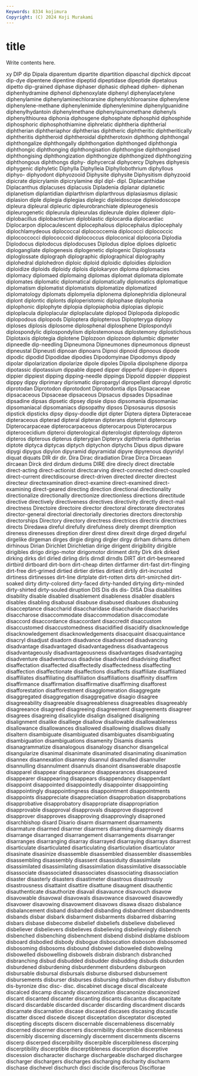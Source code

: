 ```yaml
---
Keywords: 8334 kojimura
Copyright: (C) 2024 Koji Murakami
---
```


# title

Write contents here.



xy DIP dip
Dipala diparentum dipartite dipartition dipaschal dipchick dipcoat dip-dye dipentene dipentine
dipeptid dipeptidase dipeptide dipetalous dipetto dip-grained diphase diphaser diphasic diphead
diphen- diphenan diphenhydramine diphenol diphenoxylate diphenyl diphenylacetylene diphenylamine diphenylaminechlorarsine diphenylchloroarsine
diphenylene diphenylene-methane diphenylenimide diphenylenimine diphenylguanidine diphenylhydantoin diphenylmethane diphenylquinomethane diphenyls diphenylthiourea
diphonia diphosgene diphosphate diphosphid diphosphide diphosphoric diphosphothiamine diphrelatic diphtheria diphtherial
diphtherian diphtheriaphor diphtherias diphtheric diphtheritic diphtheritically diphtheritis diphtheroid diphtheroidal diphtherotoxin
diphthong diphthongal diphthongalize diphthongally diphthongation diphthonged diphthongia diphthongic diphthonging diphthongisation
diphthongise diphthongised diphthongising diphthongization diphthongize diphthongized diphthongizing diphthongous diphthongs diphy-
diphycercal diphycercy Diphyes diphyesis diphygenic diphyletic Diphylla Diphylleia Diphyllobothrium diphyllous
diphyo- diphyodont diphyozooid Diphysite diphysite Diphysitism diphyzooid dipicrate dipicrylamin dipicrylamine
dipl dipl- dipl. Diplacanthidae Diplacanthus diplacuses diplacusis Dipladenia diplanar diplanetic
diplanetism diplantidian diplarthrism diplarthrous diplasiasmus diplasic diplasion diple diplegia diplegias
diplegic dipleidoscope dipleiodoscope dipleura dipleural dipleuric dipleurobranchiate dipleurogenesis dipleurogenetic dipleurula
dipleurulas dipleurule diplex diplexer diplo- diplobacillus diplobacterium diploblastic diplocardia diplocardiac
Diplocarpon diplocaulescent diplocephalous diplocephalus diplocephaly diplochlamydeous diplococcal diplococcemia diplococci diplococcic
diplococcocci diplococcoid diplococcus diploconical diplocoria Diplodia Diplodocus diplodocus diplodocuses Diplodus
diploe diploes diploetic diplogangliate diplogenesis diplogenetic diplogenic Diploglossata diploglossate diplograph
diplographic diplographical diplography diplohedral diplohedron diploic diploid diploidic diploidies diploidion
diploidize diploids diploidy diplois diplokaryon diploma diplomacies diplomacy diplomaed diplomaing
diplomas diplomat diplomata diplomate diplomates diplomatic diplomatical diplomatically diplomatics diplomatique
diplomatism diplomatist diplomatists diplomatize diplomatized diplomatology diplomats diplomyelia diplonema diplonephridia
diploneural diplont diplontic diplonts diploperistomic diplophase diplophonia diplophonic diplophyte diplopia
diplopiaphobia diplopias diplopic diploplacula diploplacular diploplaculate diplopod Diplopoda diplopodic diplopodous
diplopods Diploptera diplopterous Diplopteryga diplopy diploses diplosis diplosome diplosphenal diplosphene
Diplospondyli diplospondylic diplospondylism diplostemonous diplostemony diplostichous Diplotaxis diplotegia diplotene Diplozoon
diplozoon diplumbic dipmeter dipneedle dip-needling Dipneumona Dipneumones dipneumonous dipneust dipneustal
Dipneusti dipnoan dipnoans Dipnoi dipnoid dipnoous dipode dipodic dipodid Dipodidae
dipodies Dipodomyinae Dipodomys dipody dipolar dipolarization dipolarize dipole dipoles Dipolia
dipolsphene diporpa dipotassic dipotassium dippable dipped dipper dipperful dipper-in dippers
dippier dippiest dipping dipping-needle dippings Dippold dipppier dipppiest dipppy dippy
diprimary diprismatic dipropargyl dipropellant dipropyl diprotic diprotodan Diprotodon diprotodont Diprotodontia
dips Dipsacaceae dipsacaceous Dipsaceae dipsaceous Dipsacus dipsades Dipsadinae dipsadine dipsas
dipsetic dipsey dipsie dipso dipsomania dipsomaniac dipsomaniacal dipsomaniacs dipsopathy dipsos
Dipsosaurus dipsosis dipstick dipsticks dipsy dipsy-doodle dipt dipter Diptera diptera
Dipteraceae dipteraceous dipterad dipteral dipteran dipterans dipterist dipterocarp Dipterocarpaceae dipterocarpaceous
dipterocarpous Dipterocarpus dipterocecidium dipteroi dipterological dipterologist dipterology dipteron dipteros dipterous
dipterus dipterygian Dipteryx dipththeria dipththerias diptote diptyca diptycas diptych diptychon
diptychs Dipus dipus dipware dipygi dipygus dipylon dipyramid dipyramidal dipyre
dipyrenous dipyridyl diquat diquats DIR dir dir. Dira Dirac diradiation
Dirae Dirca Dircaean dircaean Dirck dird dirdum dirdums DIRE dire
direcly direct directable direct-acting direct-actionist directcarving direct-connected direct-coupled direct-current directdiscourse
direct-driven directed directer directest directeur directexamination direct-examine direct-examined direct-examining direct-geared
directing direction directional directionality directionalize directionally directionize directionless directions directitude
directive directively directiveness directives directivity directly direct-mail directness Directoire directoire
director directoral directorate directorates director-general directorial directorially directories directors directorship
directorships Directory directory directress directrices directrix directrixes directs Diredawa direful
direfully direfulness direly dirempt diremption direness direnesses direption direr direst
direx direxit dirge dirged dirgeful dirgelike dirgeman dirges dirgie dirging
dirgler dirgy dirham dirhams dirhem dirhinous Dirian Dirichlet Dirichletian dirige
dirigent dirigibility dirigible dirigibles dirigo dirigo-motor dirigomotor diriment dirity Dirk
dirk dirked dirking dirks dirl dirled dirling dirls dirndl dirndls
DIRT dirt dirt-besmeared dirtbird dirtboard dirt-born dirt-cheap dirten dirtfarmer dirt-fast
dirt-flinging dirt-free dirt-grimed dirtied dirtier dirties dirtiest dirtily dirt-incrusted dirtiness
dirtinesses dirt-line dirtplate dirt-rotten dirts dirt-smirched dirt-soaked dirty dirty-colored dirty-faced
dirty-handed dirtying dirty-minded dirty-shirted dirty-souled diruption DIS Dis dis dis-
DISA Disa disabilities disability disable disabled disablement disableness disabler disablers
disables disabling disabusal disabuse disabused disabuses disabusing disacceptance disaccharid disaccharidase
disaccharide disaccharides disaccharose disaccommodate disaccommodation disaccomodate disaccord disaccordance disaccordant disaccredit
disaccustom disaccustomed disaccustomedness disacidified disacidify disacknowledge disacknowledgement disacknowledgements disacquaint disacquaintance
disacryl disadjust disadorn disadvance disadvanced disadvancing disadvantage disadvantaged disadvantagedness disadvantageous
disadvantageously disadvantageousness disadvantages disadvantaging disadventure disadventurous disadvise disadvised disadvising disaffect
disaffectation disaffected disaffectedly disaffectedness disaffecting disaffection disaffectionate disaffections disaffects disaffiliate
disaffiliated disaffiliates disaffiliating disaffiliation disaffiliations disaffinity disaffirm disaffirmance disaffirmation disaffirmative
disaffirming disafforest disafforestation disafforestment disagglomeration disaggregate disaggregated disaggregation disaggregative disagio
disagree disagreeability disagreeable disagreeableness disagreeables disagreeably disagreeance disagreed disagreeing disagreement
disagreements disagreer disagrees disagreing disalicylide disalign disaligned disaligning disalignment disalike
disalliege disallow disallowable disallowableness disallowance disallowances disallowed disallowing disallows disally
disaltern disambiguate disambiguated disambiguates disambiguating disambiguation disambiguations disamenity Disamis disamis
disanagrammatize disanalogous disanalogy disanchor disangelical disangularize disanimal disanimate disanimated disanimating
disanimation disannex disannexation disanney disannul disannulled disannuller disannulling disannulment disannuls
disanoint disanswerable disapostle disapparel disappear disappearance disappearances disappeared disappearer disappearing
disappears disappendancy disappendant disappoint disappointed disappointedly disappointer disappointing disappointingly disappointingness
disappointment disappointments disappoints disappreciate disappreciation disapprobation disapprobations disapprobative disapprobatory disappropriate
disappropriation disapprovable disapproval disapprovals disapprove disapproved disapprover disapproves disapproving disapprovingly
disaproned disarchbishop disard Disario disarm disarmament disarmaments disarmature disarmed disarmer
disarmers disarming disarmingly disarms disarrange disarranged disarrangement disarrangements disarranger disarranges
disarranging disarray disarrayed disarraying disarrays disarrest disarticulate disarticulated disarticulating disarticulation
disarticulator disasinate disasinize disassemble disassembled disassembler disassembles disassembling disassembly disassent
disassiduity disassimilate disassimilated disassimilating disassimilation disassimilative disassociable disassociate disassociated disassociates
disassociating disassociation disaster disasterly disasters disastimeter disastrous disastrously disastrousness disattaint
disattire disattune disaugment disauthentic disauthenticate disauthorize disavail disavaunce disavouch disavow
disavowable disavowal disavowals disavowance disavowed disavowedly disavower disavowing disavowment disavows
disawa disazo disbalance disbalancement disband disbanded disbanding disbandment disbandments disbands
disbar disbark disbarment disbarments disbarred disbarring disbars disbase disbecome disbelief
disbeliefs disbelieve disbelieved disbeliever disbelievers disbelieves disbelieving disbelievingly disbench disbenched
disbenching disbenchment disbend disbind disblame disbloom disboard disbodied disbody disbogue
disboscation disbosom disbosomed disbosoming disbosoms disbound disbowel disboweled disboweling disbowelled
disbowelling disbowels disbrain disbranch disbranched disbranching disbud disbudded disbudder disbudding
disbuds disburden disburdened disburdening disburdenment disburdens disburgeon disbursable disbursal disbursals
disburse disbursed disbursement disbursements disburser disburses disbursing disburthen disbury disbutton
dis-byronize disc disc- disc. discabinet discage discal discalceate discalced discamp
discandy discanonization discanonize discanonized discant discanted discanter discanting discants discantus
discapacitate discard discardable discarded discarder discarding discardment discards discarnate discarnation
discase discased discases discasing discastle discatter disced discede discept disceptation
disceptator discepted discepting discepts discern discernable discernableness discernably discerned discerner
discerners discernibility discernible discernibleness discernibly discerning discerningly discernment discernments discerns
discerp discerped discerpibility discerpible discerpibleness discerping discerptibility discerptible discerptibleness discerption
discerptive discession discharacter discharge dischargeable discharged dischargee discharger dischargers discharges
discharging discharity discharm dischase dischevel dischurch disci discide disciferous Disciflorae
